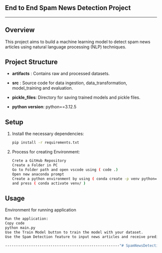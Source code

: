 ## End to End Spam News Detection Project
-----------------------------------------------------

## Overview
This project aims to build a machine learning model to detect spam news articles using natural language processing (NLP) techniques.

## Project Structure
- **artifacts**   : Contains raw and processed datasets.
- **src**         : Source code for data ingestion, data_transformation, model_training and evaluation.
- **pickle_files**: Directory for saving trained models and pickle files.

- **python version**: python==3.12.5

## Setup
1. Install the necessary dependencies:
   ```bash
   pip install -r requirements.txt


2. Process for creating Environment:
   ```bash
   Crete a GitHub Repository
   Create a Folder in PC
   Go to Folder path and open vscode using ( code .)
   Open new anaconda prompt
   Create a python environment by using ( conda create -p venv python==3.12.5 -y )
   and press ( conda activate venv/ )

## Usage
   Environment for running application
   ```bash
   Run the application:
   Copy code
   python main.py
   Use the Train Model button to train the model with your dataset.
   Use the Spam Detection feature to input news articles and receive predictions.
   
   -----------------------------------------------------"# SpamNewsDetection" 
